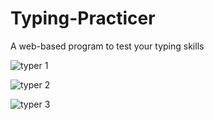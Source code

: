 # Typing-Practicer
A web-based program to test your typing skills

![typer 1](https://user-images.githubusercontent.com/91065258/196701725-8a2eb96e-9980-427a-bced-726e960a439e.png)

![typer 2](https://user-images.githubusercontent.com/91065258/196701743-ed820795-5f69-4fa3-960c-bcf7fde910ee.png)

![typer 3](https://user-images.githubusercontent.com/91065258/196701769-51fbb7b2-a5fe-494f-a706-c4a9ed1d8cef.png)

